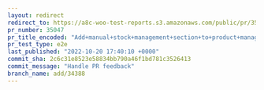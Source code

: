 ```yaml
---
layout: redirect
redirect_to: https://a8c-woo-test-reports.s3.amazonaws.com/public/pr/35047/e2e/index.html
pr_number: 35047
pr_title_encoded: "Add+manual+stock+management+section+to+product+management+experience"
pr_test_type: e2e
last_published: "2022-10-20 17:40:10 +0000"
commit_sha: 2c6c31e8523e58834bb790a46f1bd781c3526413
commit_message: "Handle PR feedback"
branch_name: add/34388
---
```


